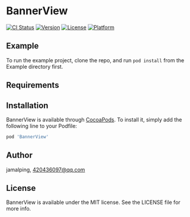 # BannerView

[![CI Status](https://img.shields.io/travis/jamalping/BannerView.svg?style=flat)](https://travis-ci.org/jamalping/BannerView)
[![Version](https://img.shields.io/cocoapods/v/BannerView.svg?style=flat)](https://cocoapods.org/pods/BannerView)
[![License](https://img.shields.io/cocoapods/l/BannerView.svg?style=flat)](https://cocoapods.org/pods/BannerView)
[![Platform](https://img.shields.io/cocoapods/p/BannerView.svg?style=flat)](https://cocoapods.org/pods/BannerView)

## Example

To run the example project, clone the repo, and run `pod install` from the Example directory first.

## Requirements

## Installation

BannerView is available through [CocoaPods](https://cocoapods.org). To install
it, simply add the following line to your Podfile:

```ruby
pod 'BannerView'
```

## Author

jamalping, 420436097@qq.com

## License

BannerView is available under the MIT license. See the LICENSE file for more info.
